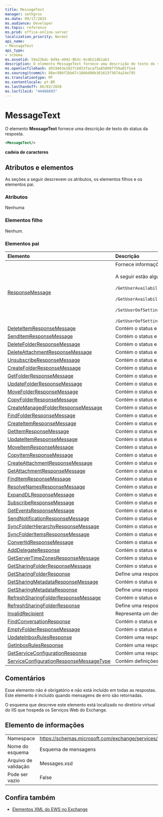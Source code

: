 ```yaml
---
title: MessageText
manager: sethgros
ms.date: 09/17/2015
ms.audience: Developer
ms.topic: reference
ms.prod: office-online-server
localization_priority: Normal
api_name:
- MessageText
api_type:
- schema
ms.assetid: 59a23bdc-0d9a-4942-8b3c-9cdb11db1ab1
description: O elemento MessageText fornece uma descrição de texto do status da resposta.
ms.openlocfilehash: d919463e1027cb853facaf5a850607750a01f1e4
ms.sourcegitcommit: 88ec988f2bb67c1866d06b361615f3674a24e795
ms.translationtype: MT
ms.contentlocale: pt-BR
ms.lasthandoff: 06/03/2020
ms.locfileid: "44466693"
---
```

# <a name="messagetext"></a>MessageText

O elemento **MessageText** fornece uma descrição de texto do status da resposta. 
  
```XML
<MessageText/>
```

 **cadeia de caracteres**
## <a name="attributes-and-elements"></a>Atributos e elementos

As seções a seguir descrevem os atributos, os elementos filhos e os elementos pai.
  
### <a name="attributes"></a>Atributos

Nenhuma
  
### <a name="child-elements"></a>Elementos filho

Nenhum.
  
### <a name="parent-elements"></a>Elementos pai

|**Elemento**|**Descrição**|
|:-----|:-----|
|[ResponseMessage](responsemessage.md) <br/> | Fornece informações descritivas sobre o status da resposta.  <br/> <br/> A seguir estão algumas das possíveis expressões XPath para este elemento: <br/> <br/>  `/GetUserAvailabilityResponse/FreeBusyResponseArray/FreeBusyResponse/ResponseMessage` <br/> <br/> `/GetUserAvailabilityResponse/SuggestionsResponse/ResponseMessage` <br/><br/>  `/SetUserOofSettingsResponse/ResponseMessage` <br/><br/>  `/GetUserOofSettingsResponse/ResponseMessage` <br/> |
|[DeleteItemResponseMessage](deleteitemresponsemessage.md) <br/> |Contém o status e o resultado de uma única solicitação de DeleteItem.  <br/> |
|[SendItemResponseMessage](senditemresponsemessage.md) <br/> |Contém o status e o resultado de uma única solicitação de SendItem.  <br/> |
|[DeleteFolderResponseMessage](deletefolderresponsemessage.md) <br/> |Contém o status e o resultado de uma única solicitação de DeleteFolder.  <br/> |
|[DeleteAttachmentResponseMessage](deleteattachmentresponsemessage.md) <br/> |Contém o status e o resultado de uma única solicitação de DeleteAttachment.  <br/> |
|[UnsubscribeResponseMessage](unsubscriberesponsemessage.md) <br/> |Contém o status e o resultado de uma única solicitação de cancelamento de assinatura.  <br/> |
|[CreateFolderResponseMessage](createfolderresponsemessage.md) <br/> |Contém o status e o resultado de uma única solicitação CreateFolder.  <br/> |
|[GetFolderResponseMessage](getfolderresponsemessage.md) <br/> |Contém o status e o resultado de uma única solicitação GetFolder.  <br/> |
|[UpdateFolderResponseMessage](updatefolderresponsemessage.md) <br/> |Contém o status e o resultado de uma única solicitação de UpdateFolder.  <br/> |
|[MoveFolderResponseMessage](movefolderresponsemessage.md) <br/> |Contém o status e o resultado de uma única solicitação de MoveFolder.  <br/> |
|[CopyFolderResponseMessage](copyfolderresponsemessage.md) <br/> |Contém o status e o resultado de uma única solicitação de CopyFolder.  <br/> |
|[CreateManagedFolderResponseMessage](createmanagedfolderresponsemessage.md) <br/> |Contém o status e o resultado de uma única solicitação de CreateManagedFolder.  <br/> |
|[FindFolderResponseMessage](findfolderresponsemessage.md) <br/> |Contém o status e o resultado de uma única solicitação de FindFolder.  <br/> |
|[CreateItemResponseMessage](createitemresponsemessage.md) <br/> |Contém o status e o resultado de uma única solicitação CreateItem.  <br/> |
|[GetItemResponseMessage](getitemresponsemessage.md) <br/> |Contém o status e o resultado de uma única solicitação de GetItem.  <br/> |
|[UpdateItemResponseMessage](updateitemresponsemessage.md) <br/> |Contém o status e o resultado de uma única solicitação de UpdateItem.  <br/> |
|[MoveItemResponseMessage](moveitemresponsemessage.md) <br/> |Contém o status e o resultado de uma única solicitação de MoveItem.  <br/> |
|[CopyItemResponseMessage](copyitemresponsemessage.md) <br/> |Contém o status e o resultado de uma única solicitação de CopyItem.  <br/> |
|[CreateAttachmentResponseMessage](createattachmentresponsemessage.md) <br/> |Contém o status e o resultado de uma única solicitação CreateAttachment.  <br/> |
|[GetAttachmentResponseMessage](getattachmentresponsemessage.md) <br/> |Contém o status e o resultado de uma única solicitação GetAttachment.  <br/> |
|[FindItemResponseMessage](finditemresponsemessage.md) <br/> |Contém o status e o resultado de uma única solicitação de FindItem.  <br/> |
|[ResolveNamesResponseMessage](resolvenamesresponsemessage.md) <br/> |Contém o status e o resultado de uma solicitação ResolveNames.  <br/> |
|[ExpandDLResponseMessage](expanddlresponsemessage.md) <br/> |Contém o status e o resultado de uma única solicitação de ExpandDL.  <br/> |
|[SubscribeResponseMessage](subscriberesponsemessage.md) <br/> |Contém o status e o resultado de uma única solicitação de assinatura.  <br/> |
|[GetEventsResponseMessage](geteventsresponsemessage.md) <br/> |Contém o status e o resultado de uma única solicitação GetEvents.  <br/> |
|[SendNotificationResponseMessage](sendnotificationresponsemessage.md) <br/> |Contém o status e o resultado de uma única solicitação de SendNotification.  <br/> |
|[SyncFolderHierarchyResponseMessage](syncfolderhierarchyresponsemessage.md) <br/> |Contém o status e o resultado de uma solicitação SyncFolderHierarchy.  <br/> |
|[SyncFolderItemsResponseMessage](syncfolderitemsresponsemessage.md) <br/> |Contém o status e o resultado de uma solicitação SyncFolderItems.  <br/> |
|[ConvertIdResponseMessage](convertidresponsemessage.md) <br/> |Contém o status e o resultado de uma solicitação convertid.  <br/> |
|[AddDelegateResponse](adddelegateresponse.md) <br/> |Contém o status e o resultado de uma solicitação AddDelegate.  <br/> |
|[GetServerTimeZonesResponseMessage](getservertimezonesresponsemessage.md) <br/> |Contém o status e o resultado de uma solicitação GetServerTimeZones.  <br/> |
|[GetSharingFolderResponseMessage](getsharingfolderresponsemessage.md) <br/> |Contém o status e o resultado de uma solicitação GetSharingFolder.  <br/> |
|[GetSharingFolderResponse](getsharingfolderresponse.md) <br/> |Define uma resposta a uma solicitação GetSharingFolder.  <br/> |
|[GetSharingMetadataResponseMessage](getsharingmetadataresponsemessage.md) <br/> |Contém o status e o resultado de uma solicitação GetSharingMetadata.  <br/> |
|[GetSharingMetadataResponse](getsharingmetadataresponse.md) <br/> |Define uma resposta a uma solicitação GetSharingMetadata.  <br/> |
|[RefreshSharingFolderResponseMessage](refreshsharingfolderresponsemessage.md) <br/> |Contém o status e o resultado de uma solicitação RefreshSharingFolder.  <br/> |
|[RefreshSharingFolderResponse](refreshsharingfolderresponse.md) <br/> |Define uma resposta a uma solicitação RefreshSharingFolder.  <br/> |
|[InvalidRecipient](invalidrecipient.md) <br/> |Representa um destinatário inválido para uma solicitação GetSharingMetadata.  <br/> |
|[FindConversationResponse](findconversationresponse.md) <br/> |Contém o status e os resultados de uma resposta **FindConversation** .  <br/> |
|[EmptyFolderResponseMessage](emptyfolderresponsemessage.md) <br/> |Contém o status e o resultado de uma única solicitação de **EmptyFolder** .  <br/> |
|[UpdateInboxRulesResponse](updateinboxrulesresponse.md) <br/> |Contém uma resposta a uma solicitação **UpdateInboxRules** .  <br/> |
|[GetInboxRulesResponse](getinboxrulesresponse.md) <br/> |Contém uma resposta a uma solicitação **GetInboxRules** .  <br/> |
|[GetServiceConfigurationResponse](getserviceconfigurationresponse.md) <br/> |Contém uma resposta a uma solicitação **GetServiceConfiguration** .  <br/> |
|[ServiceConfigurationResponseMessageType](serviceconfigurationresponsemessagetype.md) <br/> |Contém definições de configuração de serviço.  <br/> |
   
## <a name="remarks"></a>Comentários

Esse elemento não é obrigatório e não está incluído em todas as respostas. Este elemento é incluído quando mensagens de erro são retornadas. 
  
O esquema que descreve este elemento está localizado no diretório virtual do IIS que hospeda os Serviços Web do Exchange.
  
## <a name="element-information"></a>Elemento de informações

|||
|:-----|:-----|
|Namespace  <br/> |https://schemas.microsoft.com/exchange/services/2006/messages  <br/> |
|Nome do esquema  <br/> |Esquema de mensagens  <br/> |
|Arquivo de validação  <br/> |Messages.xsd  <br/> |
|Pode ser vazio  <br/> |False  <br/> |
   
## <a name="see-also"></a>Confira também

- [Elementos XML do EWS no Exchange](ews-xml-elements-in-exchange.md)

